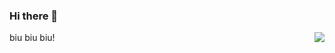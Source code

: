 ### Hi there 👋

<img align="right" src="https://github-readme-stats.vercel.app/api?username=sudong0701&show_icons=true&text_color=67c23a&bg_color=ffffff&hide_title=true">

biu biu biu!
